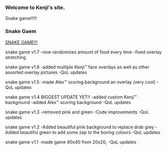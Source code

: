 ### Welcome to Kenji's site.
Snake game!!!!!

### Snake Gaem
[SNAKE GAME!!!](snakegame.html)

snake game v1.7
-now randomizes amount of food every time
-fixed overlay stretching

snake game v1.6
-added multiple Kenji™ face overlays as well as other assorted overlay pictures
-QoL updates

snake game v1.5
-made Alex™ scoring background an overlay (very cool)
-QoL updates

snake game v1.4
BIGGEST UPDATE YET!!
-added custom Kenji™ background
-added Alex™ scoring background
-QoL updates

snake game v1.3
-removed pink and green
-Code improvements
-QoL updates

snake game v1.2
-Added beautiful pink background to replace drab grey
-Added beautiful green to add some zap to the boring colours
-QoL updates


snake game v1.1
-made game 40x40 from 20x20,
-QoL updates
